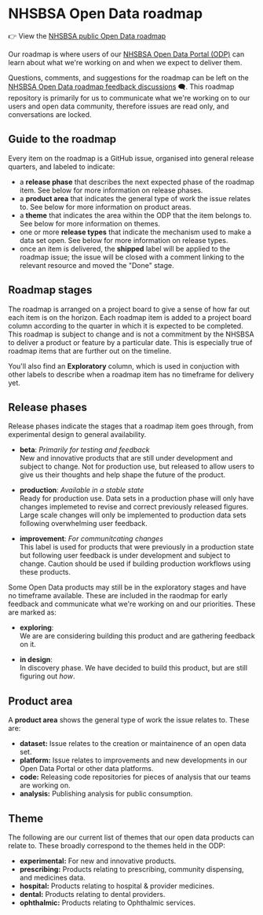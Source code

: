 # NHSBSA Open Data roadmap

👉 View the [NHSBSA public Open Data roadmap](https://github.com/orgs/nhsbsa-data-analytics/projects/2/views/1)

Our roadmap  is where users of our [NHSBSA Open Data Portal (ODP)](https://opendata.nhsbsa.net/) can learn about what we're working on and when we expect to deliver them.

Questions, comments, and suggestions for the roadmap can be left on the [NHSBSA Open Data roadmap feedback discussions](https://github.com/nhsbsa-data-analytics/open-data-roadmap/discussions) 🗨️. This roadmap repository is primarily for us to communicate what we're working on to our users and open data community, therefore issues are read only, and conversations are locked.

## Guide to the roadmap

Every item on the roadmap is a GitHub issue, organised into general release quarters, and labeled to indicate:

* a **release phase** that describes the next expected phase of the roadmap item. See below for more information on release phases.
* a **product area** that indicates the general type of work the issue relates to. See below for more information on product areas.
* a **theme** that indicates the area within the ODP that the item belongs to. See below for more information on themes.
* one or more **release types** that indicate the mechanism used to make a data set open. See below for more information on release types.
* once an item is delivered, the **shipped** label will be applied to the roadmap issue; the issue will be closed with a comment linking to the relevant resource and moved the "Done" stage.

## Roadmap stages

The roadmap is arranged on a project board to give a sense of how far out each item is on the horizon. Each roadmap item is added to a project board column according to the quarter in which it is expected to be completed. This roadmap is subject to change and is not a commitment by the NHSBSA to deliver a product or feature by a particular date. This is especially true of roadmap items that are further out on the timeline.

You'll also find an **Exploratory** column, which is used in conjuction with other labels to describe when a roadmap item has no timeframe for delivery yet.

## Release phases

Release phases indicate the stages that a roadmap item goes through, from experimental design to general availability.

* **beta**: *Primarily for testing and feedback*\
New and innovative products that are still under development and subject to change. Not for production use, but released to allow users to give us their thoughts and help shape the future of the product.

* **production**: *Available in a stable state*\
Ready for production use. Data sets in a production phase will only have changes implemeted to revise and correct previously released figures. Large scale changes will only be implemented to production data sets following overwhelming user feedback.

* **improvement**: *For communitcating changes*\
This label is used for products that were previously in a production state but following user feedback is under development and subject to change. Caution should be used if building production workflows using these products.

Some Open Data products may still be in the exploratory stages and have no timeframe available. These are included in the raodmap for early feedback and communicate what we're working on and our priorities. These are marked as:

* **exploring**:\
We are are considering building this product and are gathering feedback on it.

* **in design**:\
In discovery phase. We have decided to build this product, but are still figuring out *how*.

## Product area

A **product area** shows the general type of work the issue relates to. These are:

* **dataset:** Issue relates to the creation or maintainence of an open data set.
* **platform:** Issue relates to improvements and new developments in our Open Data Portal or other data platforms.
* **code:** Releasing code repositories for pieces of analysis that our teams are working on.
* **analysis:** Publishing analysis for public consumption.

## Theme

The following are our current list of themes that our open data products can relate to. These broadly correspond to the themes held in the ODP:

* **experimental:** For new and innovative products.
* **prescribing:** Products relating to prescribing, community dispensing, and medicines data.
* **hospital:** Products relating to hospital & provider medicines.
* **dental:** Products relating to dental providers.
* **ophthalmic:** Products relating to Ophthalmic services. 
